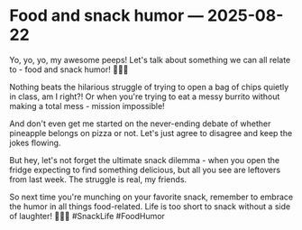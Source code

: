 # Food and snack humor — 2025-08-22

Yo, yo, yo, my awesome peeps! Let's talk about something we can all relate to - food and snack humor! 🍕🌭🍰

Nothing beats the hilarious struggle of trying to open a bag of chips quietly in class, am I right?! Or when you're trying to eat a messy burrito without making a total mess - mission impossible!

And don't even get me started on the never-ending debate of whether pineapple belongs on pizza or not. Let's just agree to disagree and keep the jokes flowing.

But hey, let's not forget the ultimate snack dilemma - when you open the fridge expecting to find something delicious, but all you see are leftovers from last week. The struggle is real, my friends.

So next time you're munching on your favorite snack, remember to embrace the humor in all things food-related. Life is too short to snack without a side of laughter! 🤣🍟✨ #SnackLife #FoodHumor